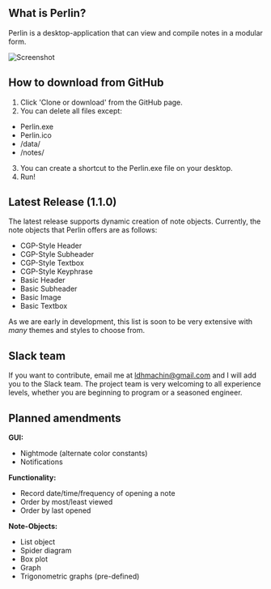 What is Perlin?
-----
Perlin is a desktop-application that can view and compile notes in a modular form.

![Screenshot](https://raw.githubusercontent.com/ldhmachin/Perlin/master/documentation/screenshots/current.PNG)

How to download from GitHub
-----
1. Click 'Clone or download' from the GitHub page.
2. You can delete all files except: 
* Perlin.exe
* Perlin.ico
* /data/
* /notes/
3. You can create a shortcut to the Perlin.exe file on your desktop.
4. Run!

Latest Release (1.1.0)
-----
The latest release supports dynamic creation of note objects. Currently, the note objects that Perlin offers are as follows:
* CGP-Style Header
* CGP-Style Subheader
* CGP-Style Textbox
* CGP-Style Keyphrase
* Basic Header
* Basic Subheader
* Basic Image
* Basic Textbox

As we are early in development, this list is soon to be very extensive with _many_ themes and styles to choose from.

Slack team
-----
If you want to contribute, email me at ldhmachin@gmail.com and I will add you to the Slack team. The project team is very welcoming to all experience levels, whether you are beginning to program or a seasoned engineer.

Planned amendments
-----
**GUI:**
* Nightmode (alternate color constants)
* Notifications 

**Functionality:**
* Record date/time/frequency of opening a note
* Order by most/least viewed
* Order by last opened

**Note-Objects:**
* List object
* Spider diagram
* Box plot
* Graph
* Trigonometric graphs (pre-defined)



